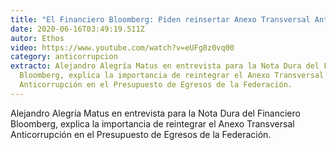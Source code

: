 ```yaml
---
title: "El Financiero Bloomberg: Piden reinsertar Anexo Transversal Anticorrupción "
date: 2020-06-16T03:49:19.511Z
autor: Ethos
video: https://www.youtube.com/watch?v=eUFg8z0vq00
category: anticorrupcion
extracto: Alejandro Alegría Matus en entrevista para la Nota Dura del Financiero
  Bloomberg, explica la importancia de reintegrar el Anexo Transversal
  Anticorrupción en el Presupuesto de Egresos de la Federación.
---
```

Alejandro Alegría Matus en entrevista para la Nota Dura del Financiero Bloomberg, explica la importancia de reintegrar el Anexo Transversal Anticorrupción en el Presupuesto de Egresos de la Federación.
